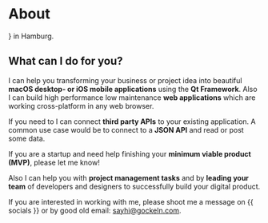 # About

} in Hamburg.

## What can I do for you?

I can help you transforming your business or project idea into beautiful **macOS desktop- or iOS mobile applications** using the **Qt Framework**. Also I can build high performance low maintenance **web applications** which are working cross-platform in any web browser.

If you need to I can connect **third party APIs** to your existing application. A common use case would be to connect to a **JSON API** and read or post some data.

If you are a startup and need help finishing your **minimum viable product (MVP)**, please let me know!

Also I can help you with **project management tasks** and by **leading your team** of developers and designers to successfully build your digital product. 

If you are interested in working with me, please shoot me a message on {{ socials }} or by good old email: sayhi@gockeln.com.